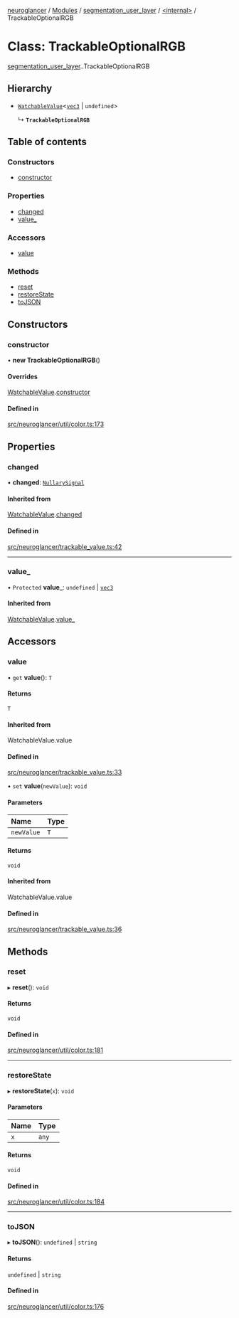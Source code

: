 [neuroglancer](../README.md) / [Modules](../modules.md) / [segmentation\_user\_layer](../modules/segmentation_user_layer.md) / [<internal\>](../modules/segmentation_user_layer._internal_.md) / TrackableOptionalRGB

# Class: TrackableOptionalRGB

[segmentation_user_layer](../modules/segmentation_user_layer.md).[<internal>](../modules/segmentation_user_layer._internal_.md).TrackableOptionalRGB

## Hierarchy

- [`WatchableValue`](trackable_value.WatchableValue.md)<[`vec3`](axes_lines._internal_.vec3.md) \| `undefined`\>

  ↳ **`TrackableOptionalRGB`**

## Table of contents

### Constructors

- [constructor](segmentation_user_layer._internal_.TrackableOptionalRGB.md#constructor)

### Properties

- [changed](segmentation_user_layer._internal_.TrackableOptionalRGB.md#changed)
- [value\_](segmentation_user_layer._internal_.TrackableOptionalRGB.md#value_)

### Accessors

- [value](segmentation_user_layer._internal_.TrackableOptionalRGB.md#value)

### Methods

- [reset](segmentation_user_layer._internal_.TrackableOptionalRGB.md#reset)
- [restoreState](segmentation_user_layer._internal_.TrackableOptionalRGB.md#restorestate)
- [toJSON](segmentation_user_layer._internal_.TrackableOptionalRGB.md#tojson)

## Constructors

### constructor

• **new TrackableOptionalRGB**()

#### Overrides

[WatchableValue](trackable_value.WatchableValue.md).[constructor](trackable_value.WatchableValue.md#constructor)

#### Defined in

[src/neuroglancer/util/color.ts:173](https://github.com/ActiveBrainAtlas2/neuroglancer/blob/540617bc/src/neuroglancer/util/color.ts#L173)

## Properties

### changed

• **changed**: [`NullarySignal`](coordinate_transform._internal_.NullarySignal.md)

#### Inherited from

[WatchableValue](trackable_value.WatchableValue.md).[changed](trackable_value.WatchableValue.md#changed)

#### Defined in

[src/neuroglancer/trackable_value.ts:42](https://github.com/ActiveBrainAtlas2/neuroglancer/blob/540617bc/src/neuroglancer/trackable_value.ts#L42)

___

### value\_

• `Protected` **value\_**: `undefined` \| [`vec3`](axes_lines._internal_.vec3.md)

#### Inherited from

[WatchableValue](trackable_value.WatchableValue.md).[value_](trackable_value.WatchableValue.md#value_)

## Accessors

### value

• `get` **value**(): `T`

#### Returns

`T`

#### Inherited from

WatchableValue.value

#### Defined in

[src/neuroglancer/trackable_value.ts:33](https://github.com/ActiveBrainAtlas2/neuroglancer/blob/540617bc/src/neuroglancer/trackable_value.ts#L33)

• `set` **value**(`newValue`): `void`

#### Parameters

| Name | Type |
| :------ | :------ |
| `newValue` | `T` |

#### Returns

`void`

#### Inherited from

WatchableValue.value

#### Defined in

[src/neuroglancer/trackable_value.ts:36](https://github.com/ActiveBrainAtlas2/neuroglancer/blob/540617bc/src/neuroglancer/trackable_value.ts#L36)

## Methods

### reset

▸ **reset**(): `void`

#### Returns

`void`

#### Defined in

[src/neuroglancer/util/color.ts:181](https://github.com/ActiveBrainAtlas2/neuroglancer/blob/540617bc/src/neuroglancer/util/color.ts#L181)

___

### restoreState

▸ **restoreState**(`x`): `void`

#### Parameters

| Name | Type |
| :------ | :------ |
| `x` | `any` |

#### Returns

`void`

#### Defined in

[src/neuroglancer/util/color.ts:184](https://github.com/ActiveBrainAtlas2/neuroglancer/blob/540617bc/src/neuroglancer/util/color.ts#L184)

___

### toJSON

▸ **toJSON**(): `undefined` \| `string`

#### Returns

`undefined` \| `string`

#### Defined in

[src/neuroglancer/util/color.ts:176](https://github.com/ActiveBrainAtlas2/neuroglancer/blob/540617bc/src/neuroglancer/util/color.ts#L176)
